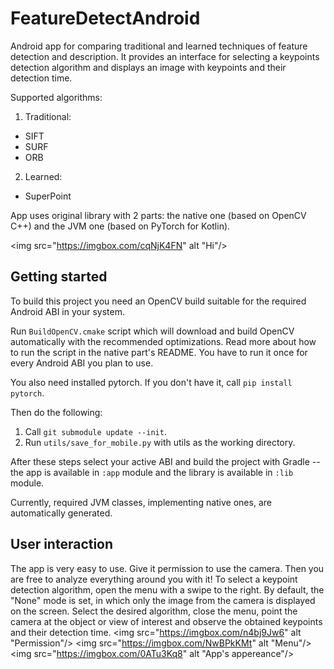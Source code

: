 # FeatureDetectAndroid

Android app for comparing traditional and learned techniques of feature detection and description. It provides an interface for selecting a keypoints detection algorithm and displays an image with keypoints and their detection time.

Supported algorithms:
1. Traditional:
  - SIFT
  - SURF
  - ORB
2. Learned:
  - SuperPoint
  
App uses original library with 2 parts: the native one (based on OpenCV C++) and the JVM one (based on PyTorch for Kotlin).

<img src="https://imgbox.com/cqNjK4FN" alt "Hi"/>

## Getting started

To build this project you need an OpenCV build suitable for the required Android ABI in your system.

Run `BuildOpenCV.cmake` script which will download and build OpenCV
automatically with the recommended optimizations. Read more about how to run the script in the
native part's README. You have to run it once for every Android ABI you plan to use.

You also need installed pytorch. If you don't have it, call `pip install pytorch`.

Then do the following:
1. Call `git submodule update --init`.
2. Run `utils/save_for_mobile.py` with utils as the working directory.

After these steps select your active ABI and build the project with Gradle -- the app is available in `:app` module and the library is available in
`:lib` module.

Currently, required JVM classes, implementing native ones, are automatically generated.

## User interaction

The app is very easy to use. Give it permission to use the camera. Then you are free to analyze everything around you with it! To select a keypoint detection algorithm, open the menu with a swipe to the right. By default, the "None" mode is set, in which only the image from the camera is displayed on the screen. Select the desired algorithm, close the menu, point the camera at the object or view of interest and observe the obtained keypoints and their detection time.
<img src="https://imgbox.com/n4bj9Jw6" alt "Permission"/>
<img src="https://imgbox.com/NwBPkKMt" alt "Menu"/>
<img src="https://imgbox.com/0ATu3Kq8" alt "App's appereance"/>
